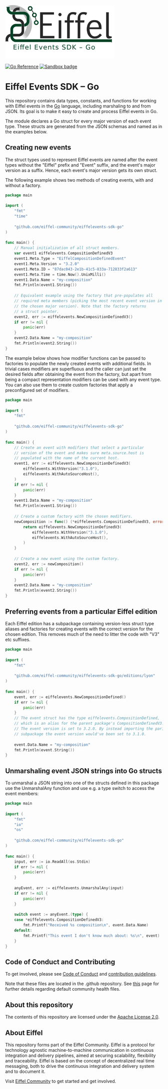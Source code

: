 <!---
   Copyright Axis Communications AB
   For a full list of individual contributors, please see the commit history.

   Licensed under the Apache License, Version 2.0 (the "License");
   you may not use this file except in compliance with the License.
   You may obtain a copy of the License at

       http://www.apache.org/licenses/LICENSE-2.0

   Unless required by applicable law or agreed to in writing, software
   distributed under the License is distributed on an "AS IS" BASIS,
   WITHOUT WARRANTIES OR CONDITIONS OF ANY KIND, either express or implied.
   See the License for the specific language governing permissions and
   limitations under the License.
--->

<img src="./images/logo.png" alt="Eiffel Events SDK – Go" width="350"/>

[![Go Reference](https://pkg.go.dev/badge/github.com/eiffel-community/eiffelevents-sdk-go.svg)](https://pkg.go.dev/github.com/eiffel-community/eiffelevents-sdk-go)
[![Sandbox badge](https://img.shields.io/badge/Stage-Sandbox-yellow)](https://github.com/eiffel-community/community/blob/master/PROJECT_LIFECYCLE.md#stage-sandbox)

# Eiffel Events SDK – Go
This repository contains data types, constants, and functions for working with Eiffel events in the [Go](https://golang.org/) language, including marshaling to and from JSON. Its goal is to make it easy to create and process Eiffel events in Go.

The module declares a Go struct for every major version of each event type.
These structs are generated from the JSON schemas and named as in the examples
below.

## Creating new events

The struct types used to represent Eiffel events are named after the event
types without the "Eiffel" prefix and "Event" suffix, and the event's major
version as a suffix. Hence, each event's major version gets its own struct.

The following example shows two methods of creating events, with and without
a factory.

```go
package main

import (
	"fmt"
	"time"

	"github.com/eiffel-community/eiffelevents-sdk-go"
)

func main() {
	// Manual initialization of all struct members.
	var event1 eiffelevents.CompositionDefinedV3
	event1.Meta.Type = "EiffelCompositionDefinedEvent"
	event1.Meta.Version = "3.2.0"
	event1.Meta.ID = "87dac043-2e1b-41c5-833a-712833f2a613"
	event1.Meta.Time = time.Now().UnixMilli()
	event1.Data.Name = "my-composition"
	fmt.Println(event1.String())

	// Equivalent example using the factory that pre-populates all
	// required meta members (picking the most recent event version in
	// the chosen major version). Note that the factory returns
	// a struct pointer.
	event2, err := eiffelevents.NewCompositionDefinedV3()
	if err != nil {
		panic(err)
	}
	event2.Data.Name = "my-composition"
	fmt.Println(event2.String())
}
```

The example below shows how modifier functions can be passed to factories
to populate the newly created events with additional fields. In trivial
cases modifiers are superfluous and the caller can just set the desired fields
after obtaining the event from the factory, but apart from being a compact
representation modifiers can be used with any event type. You can also use them
to create custom factories that apply a preconfigured set of modifiers.

```go
package main

import (
	"fmt"

	"github.com/eiffel-community/eiffelevents-sdk-go"
)

func main() {
	// Create an event with modifiers that select a particular
	// version of the event and makes sure meta.source.host is
	// populated with the name of the current host.
	event1, err := eiffelevents.NewCompositionDefinedV3(
		eiffelevents.WithVersion("3.1.0"),
		eiffelevents.WithAutoSourceHost(),
	)
	if err != nil {
		panic(err)
	}
	event1.Data.Name = "my-composition"
	fmt.Println(event1.String())

	// Create a custom factory with the chosen modifiers.
	newComposition := func() (*eiffelevents.CompositionDefinedV3, error) {
		return eiffelevents.NewCompositionDefinedV3(
			eiffelevents.WithVersion("3.1.0"),
			eiffelevents.WithAutoSourceHost(),
		)
	}

	// Create a new event using the custom factory.
	event2, err := newComposition()
	if err != nil {
		panic(err)
	}
	event2.Data.Name = "my-composition"
	fmt.Println(event2.String())
}
```

## Preferring events from a particular Eiffel edition

Each Eiffel edition has a subpackage containing version-less struct type
aliases and factories for creating events with the correct version for
the chosen edition. This removes much of the need to litter the code with
"V3" etc suffixes.

```go
package main

import (
	"fmt"

	"github.com/eiffel-community/eiffelevents-sdk-go/editions/lyon"
)

func main() {
	event, err := eiffelevents.NewCompositionDefined()
	if err != nil {
		panic(err)
	}
	// The event struct has the type eiffelevents.CompositionDefined,
	// which is an alias for the parent package's CompositionDefinedV3.
	// The event version is set to 3.2.0. By instead importing the paris
	// subpackage the event version would've been set to 3.1.0.

	event.Data.Name = "my-composition"
	fmt.Println(event.String())
}
```

## Unmarshaling event JSON strings into Go structs

To unmarshal a JSON string into one of the structs defined in this package use
the UnmarshalAny function and use e.g. a type switch to access the event members:

```go
package main

import (
	"fmt"
	"io"
	"os"

	"github.com/eiffel-community/eiffelevents-sdk-go"
)

func main() {
	input, err := io.ReadAll(os.Stdin)
	if err != nil {
		panic(err)
	}

	anyEvent, err := eiffelevents.UnmarshalAny(input)
	if err != nil {
		panic(err)
	}

	switch event := anyEvent.(type) {
	case *eiffelevents.CompositionDefinedV3:
		fmt.Printf("Received %s composition\n", event.Data.Name)
	default:
		fmt.Printf("This event I don't know much about: %s\n", event)
	}
}
```

## Code of Conduct and Contributing
To get involved, please see [Code of Conduct](https://github.com/eiffel-community/.github/blob/master/CODE_OF_CONDUCT.md) and [contribution guidelines](https://github.com/eiffel-community/.github/blob/master/CONTRIBUTING.md).

Note that these files are located in the .github repository. See [this](https://docs.github.com/en/github/building-a-strong-community/creating-a-default-community-health-file) page for further details regarding default community health files.

## About this repository
The contents of this repository are licensed under the [Apache License 2.0](./LICENSE).

## About Eiffel
This repository forms part of the Eiffel Community. Eiffel is a protocol for technology agnostic machine-to-machine communication in continuous integration and delivery pipelines, aimed at securing scalability, flexibility and traceability. Eiffel is based on the concept of decentralized real time messaging, both to drive the continuous integration and delivery system and to document it.

Visit [Eiffel Community](https://eiffel-community.github.io) to get started and get involved.
